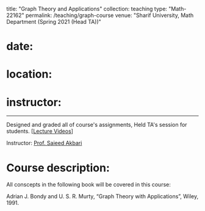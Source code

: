 title: "Graph Theory and Applications"
collection: teaching
type: "Math-22162"
permalink: /teaching/graph-course
venue: "Sharif University, Math Department (Spring 2021 (Head TA))"
# date: 
# location: 
# instructor:
---
Designed and graded all of course's assignments, Held TA's session for students. [[Lecture Videos](https://graphtheoryassociation.com/graph-theory-5/)] 


Instructor: [Prof. Saieed Akbari](https://scholar.google.com/citations?user=1Lozhc4AAAAJ&hl=en)

Course description:
======
All conscepts in the following book will be covered in this course:

Adrian J. Bondy and U. S. R. Murty, “Graph Theory with Applications”, Wiley, 1991.